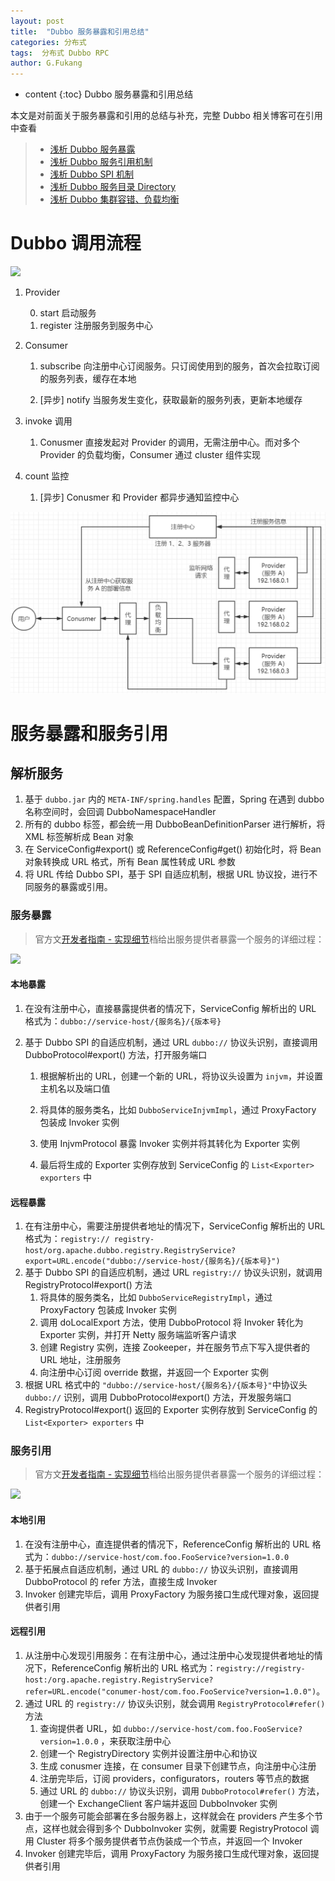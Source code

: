 ```yaml
---
layout: post
title:  "Dubbo 服务暴露和引用总结"
categories: 分布式
tags:  分布式 Dubbo RPC 
author: G.Fukang
---
```

* content
{:toc}
Dubbo 服务暴露和引用总结

本文是对前面关于服务暴露和引用的总结与补充，完整 Dubbo 相关博客可在引用中查看

> - [浅析 Dubbo 服务暴露](<https://gongfukangee.github.io/2019/03/18/Dubbo-2/>)
> - [浅析 Dubbo 服务引用机制](<https://gongfukangee.github.io/2019/03/20/Dubbo-3/>)
> - [浅析 Dubbo SPI 机制](<https://gongfukangee.github.io/2019/03/13/Dubbo-1/>)
> - [浅析 Dubbo 服务目录 Directory](<https://gongfukangee.github.io/2019/03/21/Dubbo-4/>)
> - [浅析 Dubbo 集群容错、负载均衡](<https://gongfukangee.github.io/2019/03/23/Dubbo-5/>)

# Dubbo 调用流程

![](http://www.iocoder.cn/images/Dubbo/2018_01_01/01.png)

1. Provider

   0. start 启动服务
   1. register 注册服务到服务中心

2. Consumer

   1. subscribe 向注册中心订阅服务。只订阅使用到的服务，首次会拉取订阅的服务列表，缓存在本地

   2. [异步] notify 当服务发生变化，获取最新的服务列表，更新本地缓存

3. invoke 调用

   1. Conusmer 直接发起对 Provider 的调用，无需注册中心。而对多个 Provider 的负载均衡，Consumer 通过 cluster 组件实现

4. count 监控

   1. [异步] Conusmer 和 Provider 都异步通知监控中心

![](<https://github.com/gongfukangEE/gongfukangEE.github.io/raw/master/_pic/%E5%88%86%E5%B8%83%E5%BC%8F/Dubbo%20%E6%9C%8D%E5%8A%A1%E8%B0%83%E7%94%A8%E5%9B%BE.png>)

# 服务暴露和服务引用

## 解析服务

1. 基于 `dubbo.jar` 内的 `META-INF/spring.handles` 配置，Spring 在遇到 dubbo 名称空间时，会回调 DubboNamespaceHandler
2. 所有的 dubbo 标签，都会统一用 DubboBeanDefinitionParser 进行解析，将 XML 标签解析成 Bean 对象
3. 在 ServiceConfig#export() 或 ReferenceConfig#get() 初始化时，将 Bean 对象转换成 URL 格式，所有 Bean 属性转成 URL 参数
4. 将 URL 传给 Dubbo SPI，基于 SPI 自适应机制，根据 URL 协议投，进行不同服务的暴露或引用。

### 服务暴露

>  官方文[开发者指南 - 实现细节](http://dubbo.apache.org/zh-cn/docs/dev/implementation.html)档给出服务提供者暴露一个服务的详细过程：

![](http://dubbo.apache.org/docs/zh-cn/dev/sources/images/dubbo_rpc_export.jpg)

#### 本地暴露

1. 在没有注册中心，直接暴露提供者的情况下，ServiceConfig 解析出的 URL 格式为：`dubbo://service-host/{服务名}/{版本号}`

2. 基于 Dubbo SPI 的自适应机制，通过 URL  `dubbo://` 协议头识别，直接调用 DubboProtocol#export() 方法，打开服务端口

   1. 根据解析出的 URL，创建一个新的 URL，将协议头设置为 `injvm`，并设置主机名以及端口值

   2. 将具体的服务类名，比如 `DubboServiceInjvmImpl`，通过 ProxyFactory 包装成 Invoker 实例

   3. 使用 InjvmProtocol 暴露 Invoker 实例并将其转化为 Exporter 实例

   4. 最后将生成的 Exporter 实例存放到 ServiceConfig 的 `List<Exporter> exporters` 中

#### 远程暴露

1. 在有注册中心，需要注册提供者地址的情况下，ServiceConfig 解析出的 URL 格式为：`registry:// registry-host/org.apache.dubbo.registry.RegistryService?export=URL.encode("dubbo://service-host/{服务名}/{版本号}")`
2. 基于 Dubbo SPI 的自适应机制，通过 URL `registry://` 协议头识别，就调用 RegistryProtocol#export() 方法
   1. 将具体的服务类名，比如 `DubboServiceRegistryImpl`，通过 ProxyFactory 包装成 Invoker 实例
   2. 调用 doLocalExport 方法，使用 DubboProtocol 将 Invoker 转化为 Exporter 实例，并打开 Netty 服务端监听客户请求
   3. 创建 Registry 实例，连接 Zookeeper，并在服务节点下写入提供者的 URL 地址，注册服务
   4. 向注册中心订阅 override 数据，并返回一个 Exporter 实例
3. 根据 URL 格式中的 `"dubbo://service-host/{服务名}/{版本号}"`中协议头 `dubbo://` 识别，调用 DubboProtocol#export() 方法，开发服务端口
4. RegistryProtocol#export() 返回的 Exporter 实例存放到 ServiceConfig 的 `List<Exporter> exporters` 中 

### 服务引用

> 官方文[开发者指南 - 实现细节](http://dubbo.apache.org/zh-cn/docs/dev/implementation.html)档给出服务提供者暴露一个服务的详细过程：

![](http://dubbo.apache.org/docs/zh-cn/dev/sources/images/dubbo_rpc_refer.jpg)

#### 本地引用

1. 在没有注册中心，直连提供者的情况下，ReferenceConfig 解析出的 URL 格式为：`dubbo://service-host/com.foo.FooService?version=1.0.0`
2. 基于拓展点自适应机制，通过 URL 的 `dubbo://` 协议头识别，直接调用 DubboProtocol 的 refer 方法，直接生成 Invoker
3. Invoker 创建完毕后，调用 ProxyFactory 为服务接口生成代理对象，返回提供者引用

#### 远程引用

1. 从注册中心发现引用服务：在有注册中心，通过注册中心发现提供者地址的情况下，ReferenceConfig 解析出的 URL 格式为：`registry://registry-host:/org.apache.registry.RegistryService?refer=URL.encode("conumer-host/com.foo.FooService?version=1.0.0")`。
2. 通过 URL 的 `registry://` 协议头识别，就会调用 `RegistryProtocol#refer()` 方法
   1. 查询提供者 URL，如 `dubbo://service-host/com.foo.FooService?version=1.0.0` ，来获取注册中心
   2. 创建一个 RegistryDirectory 实例并设置注册中心和协议
   3. 生成 conusmer 连接，在 consumer 目录下创建节点，向注册中心注册
   4. 注册完毕后，订阅 providers，configurators，routers 等节点的数据
   5. 通过 URL 的 `dubbo://` 协议头识别，调用 `DubboProtocol#refer()` 方法，创建一个 ExchangeClient 客户端并返回 DubboInvoker 实例
3. 由于一个服务可能会部署在多台服务器上，这样就会在 providers 产生多个节点，这样也就会得到多个 DubboInvoker 实例，就需要 RegistryProtocol 调用 Cluster 将多个服务提供者节点伪装成一个节点，并返回一个 Invoker
4. Invoker 创建完毕后，调用 ProxyFactory 为服务接口生成代理对象，返回提供者引用

